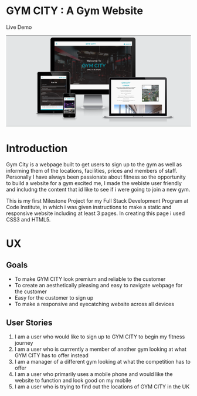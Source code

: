 # GYM CITY : A Gym Website

Live Demo

<img src="assets/images/responsive.jpg">


# Introduction

Gym City is a webpage built to get users to sign up to the gym as well as informing them of the locations, facilities, prices and members of staff. Personally I have always been passionate about fitness so the opportunity to build a website for a gym excited me, I made the webiste user friendly and includng the content that id like to see if i were going to join a new gym.

This is my first Milestone Project for my Full Stack Development Program at Code Institute, in which i was given instructions to make a static and responsive website including at least 3 pages. In creating this page i used CSS3 and HTML5.

# UX

## Goals
  

  
* To make GYM CITY look premium and reliable to the customer
* To create an aesthetically pleasing and easy to navigate webpage for the customer
* Easy for the customer to sign up
* To make a responsive and eyecatching website across all devices

 
## User Stories

1. I am a user who would like to sign up to GYM CITY to begin my fitness journey
1. I am a user who is currrently a member of another gym looking at what GYM CITY has to offer instead
1. I am a manager of a different gym looking at what the competition has to offer
1. I am a user who primarily uses a mobile phone and would like the website to function and look good on my mobile
1. I am a user who is trying to find out the locations of GYM CITY in the UK
